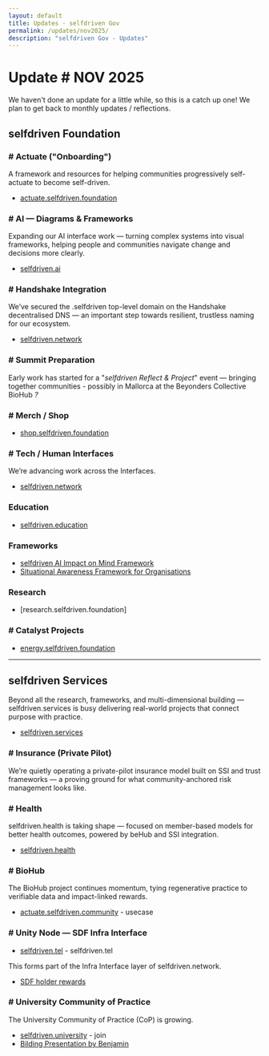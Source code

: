 ```yaml
---
layout: default
title: Updates - selfdriven Gov
permalink: /updates/nov2025/
description: "selfdriven Gov - Updates"
---
```


# Update # NOV 2025

We haven't done an update for a little while, so this is a catch up one!
We plan to get back to monthly updates / reflections.
 
## selfdriven Foundation

### # Actuate ("Onboarding")

A framework and resources for helping communities progressively self-actuate to become self-driven.

- [actuate.selfdriven.foundation](https://actuate.selfdriven.foundation)

### # AI — Diagrams & Frameworks

Expanding our AI interface work — turning complex systems into visual frameworks, helping people and communities navigate change and decisions more clearly.

- [selfdriven.ai](https://selfdriven.ai)

### # Handshake Integration

We’ve secured the .selfdriven top-level domain on the Handshake decentralised DNS — an important step towards resilient, trustless naming for our ecosystem.

- [selfdriven.network](https://selfdriven.network)

### # Summit Preparation

Early work has started for a "*selfdriven Reflect & Project*" event — bringing together communities - possibly in Mallorca at the Beyonders Collective BioHub *?*

### # Merch / Shop

- [shop.selfdriven.foundation](https://shop.selfdriven.foundation)

### # Tech / Human Interfaces

We’re advancing work across the Interfaces.

- [selfdriven.network](https://selfdriven.network)

### Education

- [selfdriven.education](https://selfdriven.education)

### Frameworks

- [selfdriven AI Impact on Mind Framework](/impact-on-mind-framework/)
- [Situational Awareness Framework for Organisations](/situational-awareness-framework/organisations/)

### Research

- [research.selfdriven.foundation]

### # Catalyst Projects

- [energy.selfdriven.foundation](https://energy.selfdriven.foundation)

---

## selfdriven Services

Beyond all the research, frameworks, and multi-dimensional building — selfdriven.services is busy delivering real-world projects that connect purpose with practice.

- [selfdriven.services](https://selfdriven.services)

### # Insurance (Private Pilot)

We’re quietly operating a private-pilot insurance model built on SSI and trust frameworks — a proving ground for what community-anchored risk management looks like.

### # Health

selfdriven.health is taking shape  — focused on member-based models for better health outcomes, powered by beHub and SSI integration.

- [selfdriven.health](https://selfdriven.health)

### # BioHub

The BioHub project continues momentum, tying regenerative practice to verifiable data and impact-linked rewards.

- [actuate.selfdriven.community](https://actuate.selfdriven.community) - usecase

### # Unity Node — SDF Infra Interface

- [selfdriven.tel](https://selfdriven.tel) - selfdriven.tel

This forms part of the Infra Interface layer of selfdriven.network.

- [SDF holder rewards](https://selfdriven.fyi/tokenomics)

### # University Community of Practice

The University Community of Practice (CoP) is growing.

- [selfdriven.university](https://selfdriven.university) - join
- [Bilding Presentation by Benjamin](https://www.selfdriven.education/resources/bildung/)
